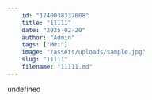 ```yaml
---
    id: "1740038337608"
    title: "11111"
    date: "2025-02-20"
    author: "Admin"
    tags: ["Mới"]
    image: "/assets/uploads/sample.jpg"
    slug: "11111"
    filename: "11111.md"
---
```

undefined